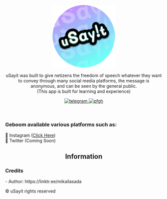 <div align="center">
	<img src="uSayit.png" alt="Your image url" width="200" height="200">
</div>

<div align="center">
	<p>
		uSayit was built to give netizens the freedom of speech whatever they want to convey through many social media platforms, the message is anonymous, and can be seen by the general public. <br>
		(This app is built for learning and experience)
	</p>
	<a href="https://t.me/ItsMeAsada">
        	<img src="https://img.shields.io/badge/Chat-Telegram-blue" alt="telegram">
    	</a>
	<a href="https://github.com/Asadaaaaa">
        	<img src="https://img.shields.io/badge/Profile-Github-lightgrey" alt="pfgh">
	</a>
</div>
    <br><br>
    <h3>Geboom available various platforms such as:</h3>
    🔹 Instagram (<a href="https://www.instagram.com/geboom.id">Click Here</a>)
    <br>
    🔹 Twitter (Coming Soon)

<div align="center">
	<h2>Information</h2>
</div>

<h3>Credits</h3>
- Author: https://linktr.ee/mikailasada<br>

© uSayit rights reserved
